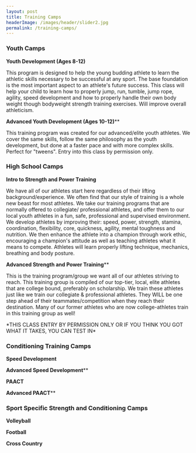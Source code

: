 ```yaml
---
layout: post
title: Training Camps
headerImage: /images/header/slider2.jpg
permalink: /training-camps/
---
```


### Youth Camps

**Youth Development (Ages 8-12)**

This program is designed to help the young budding athlete to learn the athletic skills necessary to be successful at any sport. The base foundation is the most important aspect to an athlete\'s future success. This class will help your child to learn how to properly jump, run, tumble, jump rope, agility, speed development and how to properly handle their own body weight though bodyweight strength training exercises. Will improve overall athleticism.

**Advanced Youth Development (Ages 10-12)****

This training program was created for our advanced/elite youth athletes. We cover the same skills, follow the same philosophy as the youth development, but done at a faster pace and with more complex skills. Perfect for "tweens". Entry into this class by permission only.

### High School Camps
 
**Intro to Strength and Power Training**

We have all of our athletes start here regardless of their lifting background/experience. We often find that our style of training is a whole new beast for most athletes. We take our training programs that are normally offered to collegiate/ professional athletes, and offer them to our local youth athletes in a fun, safe, professional and supervised environment. We develop athletes by improving their: speed, power, strength, stamina, coordination, flexibility, core, quickness, agility, mental toughness and nutrition. We then enhance the athlete into a champion through work ethic, encouraging a champion's attitude as well as teaching athletes what it means to compete. Athletes will learn properly lifting technique, mechanics, breathing and body posture.

**Advanced Strength and Power Training****

This is the training program/group we want all of our athletes striving to reach. This training group is compiled of our top-tier, local, elite athletes that are college bound, preferably on scholarship. We train these athletes just like we train our collegiate & professional athletes. They WILL be one step ahead of their teammates/competition when they reach their destination. Many of our former athletes who are now college-athletes train in this training group as well!

\*THIS CLASS ENTRY BY PERMISSION ONLY OR IF YOU THINK YOU GOT WHAT IT TAKES, YOU CAN TEST IN\*


### Conditioning Training Camps

**Speed Development**



**Advanced Speed Development****



**PAACT**



**Advanced PAACT****




### Sport Specific Strength and Conditioning Camps

**Volleyball**



**Football**



**Cross Country**


